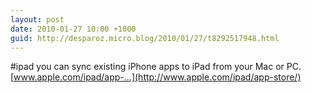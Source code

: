 ```yaml
---
layout: post
date: 2010-01-27 10:00 +1000
guid: http://desparoz.micro.blog/2010/01/27/t8292517948.html
---
```

#ipad you can sync existing iPhone apps to iPad from your Mac or PC. [www.apple.com/ipad/app-...](http://www.apple.com/ipad/app-store/)
